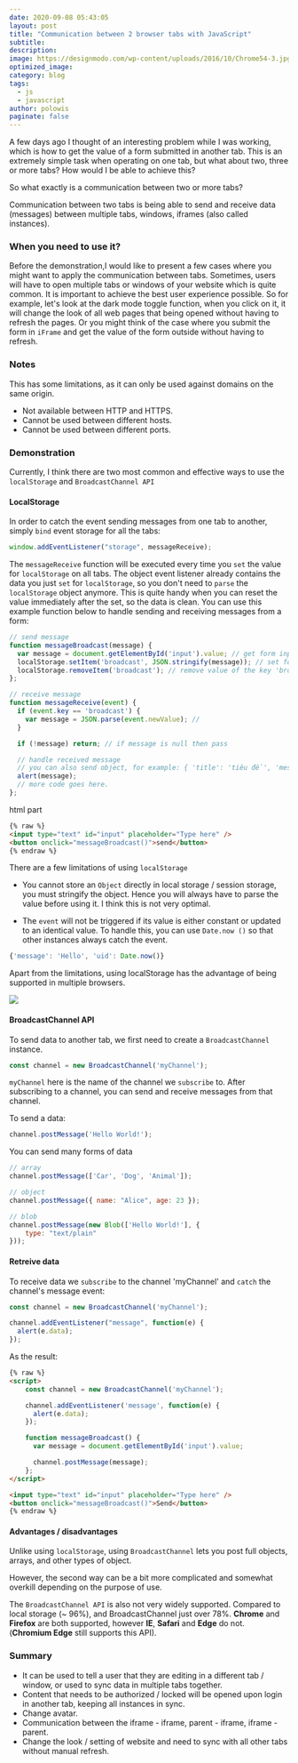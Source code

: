 ```yaml
---
date: 2020-09-08 05:43:05
layout: post
title: "Communication between 2 browser tabs with JavaScript"
subtitle:
description:
image: https://designmodo.com/wp-content/uploads/2016/10/Chrome54-3.jpg
optimized_image:
category: blog
tags:
  - js
  - javascript
author: polowis
paginate: false
---
```


A few days ago I thought of an interesting problem while I was working, which is how to get the value of a form submitted in another tab. This is an extremely simple task when operating on one tab, but what about two, three or more tabs? How would I be able to achieve this?

So what exactly is a communication between two or more tabs?

Communication between two tabs is being able to send and receive data (messages) between multiple tabs, windows, iframes (also called instances).

### When you need to use it?

Before the demonstration,I would like to present a few cases where you might want to apply the communication between tabs. Sometimes, users will have to open multiple tabs or windows of your website which is quite common. It is important to achieve the best user experience possible. So for example, let's look at the dark mode toggle function, when you click on it, it will change the look of all web pages that being opened without having to refresh the pages. Or you might think of the case where you submit the form in ```iFrame``` and get the value of the form outside without having to refresh. 

### Notes

This has some limitations, as it can only be used against domains on the same origin.

- Not available between HTTP and HTTPS.
- Cannot be used between different hosts.
- Cannot be used between different ports.

### Demonstration

Currently, I think there are two most common and effective ways to use the ```localStorage``` and ```BroadcastChannel API```

#### LocalStorage
In order to catch the event sending messages from one tab to another, simply ```bind``` event storage for all the tabs:

```js
window.addEventListener("storage", messageReceive);
```
The ```messageReceive``` function will be executed every time you ```set``` the value for ```localStorage``` on all tabs.  The object event listener already contains the data you just ```set``` for ```localStorage```, so you don't need to ```parse``` the ```localStorage``` object anymore.  This is quite handy when you can reset the value immediately after the set, so the data is clean. You can use this example function below to handle sending and receiving messages from a form:

```js
// send message
function messageBroadcast(message) {
  var message = document.getElementById('input').value; // get form input
  localStorage.setItem('broadcast', JSON.stringify(message)); // set form input value to localStorage under key 'broadcast'
  localStorage.removeItem('broadcast'); // remove value of the key 'broadcast' in localStorage to clean the data
};

// receive message
function messageReceive(event) {
  if (event.key == 'broadcast') {
    var message = JSON.parse(event.newValue); //
  }

  if (!message) return; // if message is null then pass

  // handle received message
  // you can also send object, for example: { 'title': 'tiêu đề', 'message': 'nội dung' }
  alert(message);
  // more code goes here.
};
```
html part

```html
{% raw %}
<input type="text" id="input" placeholder="Type here" />
<button onclick="messageBroadcast()">send</button>
{% endraw %}
```

There are a few limitations of using ```localStorage```

- You cannot store an ```Object``` directly in local storage / session storage, you must stringify the object. Hence you will always have to parse the value before using it. I think this is not very optimal.

- The ```event``` will not be triggered if its value is either constant or updated to an identical value. To handle this, you can use ```Date.now ()``` so that other instances always catch the event.

```js
{'message': 'Hello', 'uid': Date.now()}
```

Apart from the limitations, using localStorage has the advantage of being supported in multiple browsers.

<img src="https://miro.medium.com/max/2450/1*X-4gkxes_ZsC0IxihdH4-A.png"/>


#### BroadcastChannel API


To send data to another tab, we first need to create a ```BroadcastChannel``` instance.

```js
const channel = new BroadcastChannel('myChannel');
```

```myChannel``` here is the name of the channel we ```subscribe``` to. After subscribing to a channel, you can send and receive messages from that channel.

To send a data:

```js
channel.postMessage('Hello World!');

```

You can send many forms of data

```js
// array
channel.postMessage(['Car', 'Dog', 'Animal']);

// object
channel.postMessage({ name: "Alice", age: 23 });

// blob
channel.postMessage(new Blob(['Hello World!'], {
    type: "text/plain"
}));

```

#### Retreive data

To receive data we ```subscribe``` to the channel 'myChannel' and ```catch``` the channel's message event:

```js
const channel = new BroadcastChannel('myChannel'); 

channel.addEventListener("message", function(e) {
  alert(e.data);
});
```
As the result:
```html
{% raw %}
<script>
    const channel = new BroadcastChannel('myChannel');

    channel.addEventListener('message', function(e) {
      alert(e.data);
    });

    function messageBroadcast() {
      var message = document.getElementById('input').value;

      channel.postMessage(message);
    };
</script>

<input type="text" id="input" placeholder="Type here" />
<button onclick="messageBroadcast()">Send</button>
{% endraw %}
```

#### Advantages / disadvantages

Unlike using ```localStorage```, using ```BroadcastChannel``` lets you post full objects, arrays, and other types of object.

However, the second way can be a bit more complicated and somewhat overkill depending on the purpose of use.

The ```BroadcastChannel API``` is also not very widely supported. Compared to local storage (~ 96%), and BroadcastChannel just over 78%. **Chrome** and **Firefox** are both supported, however **IE**, **Safari** and **Edge** do not. (**Chromium Edge** still supports this API).

### Summary

- It can be used to tell a user that they are editing in a different tab / window, or used to sync data in multiple tabs together.
- Content that needs to be authorized / locked will be opened upon login in another tab, keeping all instances in sync.
- Change avatar.
- Communication between the iframe - iframe, parent - iframe, iframe - parent.
- Change the look / setting of website and need to sync with all other tabs without manual refresh.
